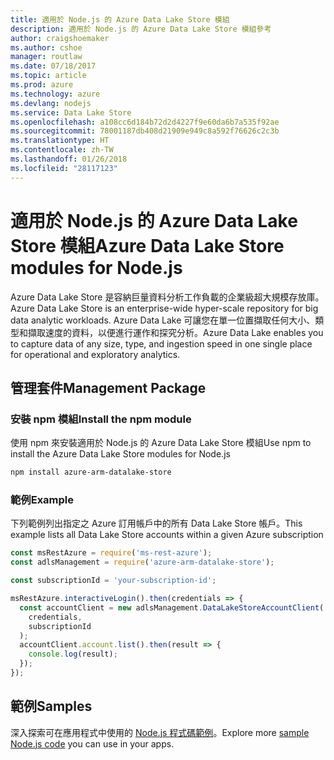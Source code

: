 ```yaml
---
title: 適用於 Node.js 的 Azure Data Lake Store 模組
description: 適用於 Node.js 的 Azure Data Lake Store 模組參考
author: craigshoemaker
ms.author: cshoe
manager: routlaw
ms.date: 07/18/2017
ms.topic: article
ms.prod: azure
ms.technology: azure
ms.devlang: nodejs
ms.service: Data Lake Store
ms.openlocfilehash: a108cc6d184b72d2d4227f9e60da6b7a535f92ae
ms.sourcegitcommit: 78001187db408d21909e949c8a592f76626c2c3b
ms.translationtype: HT
ms.contentlocale: zh-TW
ms.lasthandoff: 01/26/2018
ms.locfileid: "28117123"
---
```

# <a name="azure-data-lake-store-modules-for-nodejs"></a><span data-ttu-id="020f4-103">適用於 Node.js 的 Azure Data Lake Store 模組</span><span class="sxs-lookup"><span data-stu-id="020f4-103">Azure Data Lake Store modules for Node.js</span></span>

<span data-ttu-id="020f4-104">Azure Data Lake Store 是容納巨量資料分析工作負載的企業級超大規模存放庫。</span><span class="sxs-lookup"><span data-stu-id="020f4-104">Azure Data Lake Store is an enterprise-wide hyper-scale repository for big data analytic workloads.</span></span> <span data-ttu-id="020f4-105">Azure Data Lake 可讓您在單一位置擷取任何大小、類型和擷取速度的資料，以便進行運作和探究分析。</span><span class="sxs-lookup"><span data-stu-id="020f4-105">Azure Data Lake enables you to capture data of any size, type, and ingestion speed in one single place for operational and exploratory analytics.</span></span>

## <a name="management-package"></a><span data-ttu-id="020f4-106">管理套件</span><span class="sxs-lookup"><span data-stu-id="020f4-106">Management Package</span></span>

### <a name="install-the-npm-module"></a><span data-ttu-id="020f4-107">安裝 npm 模組</span><span class="sxs-lookup"><span data-stu-id="020f4-107">Install the npm module</span></span>

<span data-ttu-id="020f4-108">使用 npm 來安裝適用於 Node.js 的 Azure Data Lake Store 模組</span><span class="sxs-lookup"><span data-stu-id="020f4-108">Use npm to install the Azure Data Lake Store modules for Node.js</span></span>

```bash
npm install azure-arm-datalake-store
```

### <a name="example"></a><span data-ttu-id="020f4-109">範例</span><span class="sxs-lookup"><span data-stu-id="020f4-109">Example</span></span>

<span data-ttu-id="020f4-110">下列範例列出指定之 Azure 訂用帳戶中的所有 Data Lake Store 帳戶。</span><span class="sxs-lookup"><span data-stu-id="020f4-110">This example lists all Data Lake Store accounts within a given Azure subscription</span></span>

```javascript
const msRestAzure = require('ms-rest-azure');
const adlsManagement = require('azure-arm-datalake-store');

const subscriptionId = 'your-subscription-id';

msRestAzure.interactiveLogin().then(credentials => {
  const accountClient = new adlsManagement.DataLakeStoreAccountClient(
    credentials,
    subscriptionId
  );
  accountClient.account.list().then(result => {
    console.log(result);
  });
});
```

## <a name="samples"></a><span data-ttu-id="020f4-111">範例</span><span class="sxs-lookup"><span data-stu-id="020f4-111">Samples</span></span>

<span data-ttu-id="020f4-112">深入探索可在應用程式中使用的 [Node.js 程式碼範例](https://azure.microsoft.com/resources/samples/?platform=nodejs)。</span><span class="sxs-lookup"><span data-stu-id="020f4-112">Explore more [sample Node.js code](https://azure.microsoft.com/resources/samples/?platform=nodejs) you can use in your apps.</span></span>
